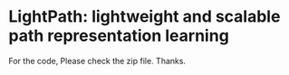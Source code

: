 # LightPath: lightweight and scalable path representation learning 

For the code, Please check the zip file. Thanks.
